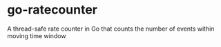 # go-ratecounter
A thread-safe rate counter in Go that counts the number of events within moving time window
